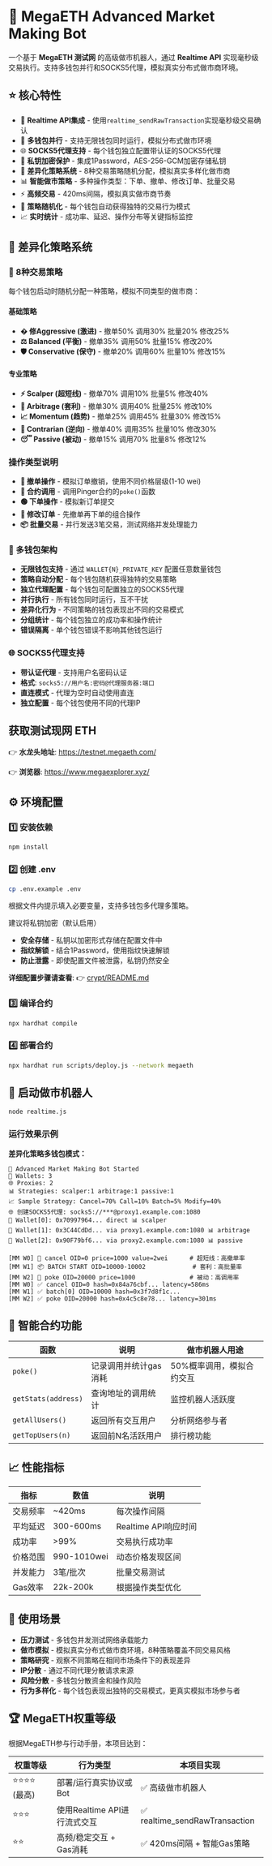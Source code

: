 # 🤖 MegaETH Advanced Market Making Bot

一个基于 **MegaETH 测试网** 的高级做市机器人，通过 **Realtime API** 实现毫秒级交易执行。支持多钱包并行和SOCKS5代理，模拟真实分布式做市商环境。

## ⭐ 核心特性

- 🚀 **Realtime API集成** - 使用`realtime_sendRawTransaction`实现毫秒级交易确认
- 👥 **多钱包并行** - 支持无限钱包同时运行，模拟分布式做市环境
- 🌐 **SOCKS5代理支持** - 每个钱包独立配置带认证的SOCKS5代理
- 🔐 **私钥加密保护** - 集成1Password，AES-256-GCM加密存储私钥
- 🎯 **差异化策略系统** - 8种交易策略随机分配，模拟真实多样化做市商
- 📊 **智能做市策略** - 多种操作类型：下单、撤单、修改订单、批量交易
- ⚡ **高频交易** - 420ms间隔，模拟真实做市商节奏
- 🎲 **策略随机化** - 每个钱包自动获得独特的交易行为模式
- 📈 **实时统计** - 成功率、延迟、操作分布等关键指标监控

## 🎯 差异化策略系统

### 🎲 8种交易策略
每个钱包启动时随机分配一种策略，模拟不同类型的做市商：

#### 基础策略
- **� 修Aggressive (激进)** - 撤单50% 调用30% 批量20% 修改25%
- **⚖️ Balanced (平衡)** - 撤单35% 调用50% 批量15% 修改20%  
- **🛡️ Conservative (保守)** - 撤单20% 调用60% 批量10% 修改15%

#### 专业策略
- **⚡ Scalper (超短线)** - 撤单70% 调用10% 批量5% 修改40%
- **🔄 Arbitrage (套利)** - 撤单30% 调用40% 批量25% 修改10%
- **📈 Momentum (趋势)** - 撤单25% 调用45% 批量30% 修改15%
- **🔀 Contrarian (逆向)** - 撤单40% 调用35% 批量10% 修改30%
- **😴 Passive (被动)** - 撤单15% 调用70% 批量8% 修改12%

### 操作类型说明
- **🔴 撤单操作** - 模拟订单撤销，使用不同价格层级(1-10 wei)
- **🔵 合约调用** - 调用Pinger合约的`poke()`函数
- **🟢 下单操作** - 模拟新订单提交
- **🔄 修改订单** - 先撤单再下单的组合操作
- **📦 批量交易** - 并行发送3笔交易，测试网络并发处理能力

### 👥 多钱包架构
- **无限钱包支持** - 通过 `WALLET{N}_PRIVATE_KEY` 配置任意数量钱包
- **策略自动分配** - 每个钱包随机获得独特的交易策略
- **独立代理配置** - 每个钱包可配置独立的SOCKS5代理
- **并行执行** - 所有钱包同时运行，互不干扰
- **差异化行为** - 不同策略的钱包表现出不同的交易模式
- **分组统计** - 每个钱包独立的成功率和操作统计
- **错误隔离** - 单个钱包错误不影响其他钱包运行

### 🌐 SOCKS5代理支持
- **带认证代理** - 支持用户名密码认证
- **格式**: `socks5://用户名:密码@代理服务器:端口`
- **直连模式** - 代理为空时自动使用直连
- **独立配置** - 每个钱包使用不同的代理IP

## 获取测试现网 ETH

👉 **水龙头地址**: https://testnet.megaeth.com/

👉 **浏览器**: https://www.megaexplorer.xyz/

## ⚙️ 环境配置

### 1️⃣ 安装依赖
```bash
npm install
```

### 2️⃣ 创建 .env
```bash
cp .env.example .env
```
根据文件内提示填入必要变量，支持多钱包多代理多策略。

建议将私钥加密（默认启用）
- **安全存储** - 私钥以加密形式存储在配置文件中
- **指纹解锁** - 结合1Password，使用指纹快速解锁
- **防止泄露** - 即使配置文件被泄露，私钥仍然安全

**详细配置步骤请查看**: 👉 [crypt/README.md](crypt/README.md)

### 3️⃣ 编译合约
```bash
npx hardhat compile
```

### 4️⃣ 部署合约
```bash
npx hardhat run scripts/deploy.js --network megaeth
```

## 🚀 启动做市机器人

```bash
node realtime.js
```

### 运行效果示例

**差异化策略多钱包模式：**
```
🤖 Advanced Market Making Bot Started
👥 Wallets: 3
🌐 Proxies: 2
📊 Strategies: scalper:1 arbitrage:1 passive:1
📈 Sample Strategy: Cancel=70% Call=10% Batch=5% Modify=40%
🌐 创建SOCKS5代理: socks5://***@proxy1.example.com:1080
💼 Wallet[0]: 0x70997964... direct 📊 scalper
💼 Wallet[1]: 0x3C44CdDd... via proxy1.example.com:1080 📊 arbitrage  
💼 Wallet[2]: 0x90F79bf6... via proxy2.example.com:1080 📊 passive

[MM W0] 🔴 cancel OID=0 price=1000 value=2wei      # 超短线：高撤单率
[MM W1] 📦 BATCH START OID=10000-10002             # 套利：高批量率
[MM W2] 🔵 poke OID=20000 price=1000               # 被动：高调用率
[MM W0] ✅ cancel OID=0 hash=0x84a76cbf... latency=586ms
[MM W1] ✅ batch[0] OID=10000 hash=0x3f7d8f1c...
[MM W2] ✅ poke OID=20000 hash=0x4c5c8e78... latency=301ms
```

## 🧠 智能合约功能

| 函数 | 说明 | 做市机器人用途 |
|------|------|----------------|
| `poke()` | 记录调用并统计gas消耗 | 50%概率调用，模拟合约交互 |
| `getStats(address)` | 查询地址的调用统计 | 监控机器人活跃度 |
| `getAllUsers()` | 返回所有交互用户 | 分析网络参与者 |
| `getTopUsers(n)` | 返回前N名活跃用户 | 排行榜功能 |

## 📈 性能指标

| 指标 | 数值 | 说明 |
|------|------|------|
| 交易频率 | ~420ms | 每次操作间隔 |
| 平均延迟 | 300-600ms | Realtime API响应时间 |
| 成功率 | >99% | 交易执行成功率 |
| 价格范围 | 990-1010wei | 动态价格发现区间 |
| 并发能力 | 3笔/批次 | 批量交易测试 |
| Gas效率 | 22k-200k | 根据操作类型优化 |

## 🎯 使用场景

- **压力测试** - 多钱包并发测试网络承载能力
- **做市模拟** - 模拟真实分布式做市商环境，8种策略覆盖不同交易风格
- **策略研究** - 观察不同策略在相同市场条件下的表现差异
- **IP分散** - 通过不同代理分散请求来源
- **风险分散** - 多钱包分散资金和操作风险
- **行为多样化** - 每个钱包表现出独特的交易模式，更真实模拟市场参与者

## 🏆 MegaETH权重等级

根据MegaETH参与行动手册，本项目达到：

| 权重等级 | 行为类型 | 本项目实现 |
|----------|----------|------------|
| ⭐⭐⭐⭐ (最高) | 部署/运行真实协议或Bot | ✅ 高级做市机器人 |
| ⭐⭐⭐ | 使用Realtime API进行流式交互 | ✅ realtime_sendRawTransaction |
| ⭐⭐ | 高频/稳定交互 + Gas消耗 | ✅ 420ms间隔 + 智能Gas策略 |